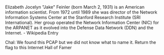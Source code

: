 Elizabeth Jocelyn "Jake" Feinler (born March 2, 1931) is an American information scientist. From 1972 until 1989 she was director of the Network Information Systems Center at the Stanford Research Institute (SRI International). Her group operated the Network Information Center (NIC) for the ARPANET as it evolved into the Defense Data Network (DDN) and the Internet. - Wikipedia Entry

Chal: We found this PCAP but we did not know what to name it. Return the flag to this Internet Hall of Famer
